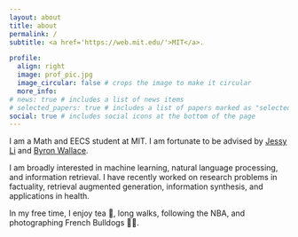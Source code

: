```yaml
---
layout: about
title: about
permalink: /
subtitle: <a href='https://web.mit.edu/'>MIT</a>.

profile:
  align: right
  image: prof_pic.jpg
  image_circular: false # crops the image to make it circular
  more_info:
# news: true # includes a list of news items
# selected_papers: true # includes a list of papers marked as "selected={true}"
social: true # includes social icons at the bottom of the page
---
```


I am a Math and EECS student at MIT. I am fortunate to be advised by [Jessy Li](https://jessyli.com/) and [Byron Wallace](https://www.byronwallace.com/).

I am broadly interested in machine learning, natural language processing, and information retrieval. I have recently worked on research problems in factuality, retrieval augmented generation, information synthesis, and applications in health.

In my free time, I enjoy tea 🍵, long walks, following the NBA, and photographing French Bulldogs 📸🐶.
